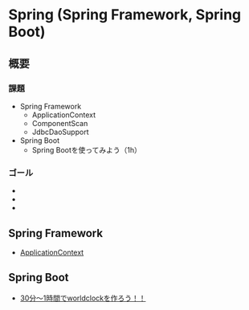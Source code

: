 # Spring (Spring Framework, Spring Boot)

## 概要
### 課題
- Spring Framework
    - ApplicationContext
    - ComponentScan
    - JdbcDaoSupport
- Spring Boot
    - Spring Bootを使ってみよう（1h）

### ゴール

-
-
-



## Spring Framework

- [ApplicationContext](src/main/java/spring/practice1/README_practice1.md)


## Spring Boot
- [30分～1時間でworldclockを作ろう！！](https://github.com/kobain-jp/world-clock)